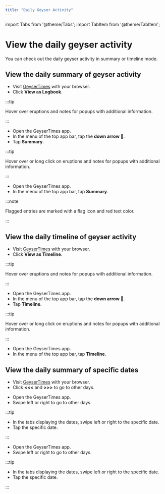 ```yaml
---
title: "Daily Geyser Activity"
---
```


import Tabs from '@theme/Tabs';
import TabItem from '@theme/TabItem';

# View the daily geyser activity

You can check out the daily geyser activity in summary or timeline mode. 

## View the daily summary of geyser activity

<Tabs groupId="os">
<TabItem value="web" label="Website">

* Visit [GeyserTimes](https://geysertimes.org) with your browser.
* Click **View as Logbook**.

:::tip

Hover over eruptions and notes for popups with additional information.

:::

</TabItem>
<TabItem value="android" label="Android">

* Open the GeyserTimes app.
* In the menu of the top app bar, tap the **down arrow 🔻**. 
* Tap **Summary**.

:::tip

Hover over or long click on eruptions and notes for popups with additional information.

:::

</TabItem>
<TabItem value="iOS" label="iOS">

* Open the GeyserTimes app.
* In the menu of the top app bar, tap **Summary**.

</TabItem>
</Tabs>

:::note

Flagged entries are marked with a flag icon and red text color. 

:::

## View the daily timeline of geyser activity

<Tabs groupId="os">
<TabItem value="web" label="Website">

* Visit [GeyserTimes](https://geysertimes.org) with your browser.
* Click **View as Timeline**.

:::tip

Hover over eruptions and notes for popups with additional information.

:::

</TabItem>
<TabItem value="android" label="Android">

* Open the GeyserTimes app.
* In the menu of the top app bar, tap the **down arrow 🔻**. 
* Tap **Timeline**.

:::tip

Hover over or long click on eruptions and notes for popups with additional information.

:::

</TabItem>
<TabItem value="iOS" label="iOS">

* Open the GeyserTimes app.
* In the menu of the top app bar, tap **Timeline**.

</TabItem>
</Tabs>

## View the daily summary of specific dates

<Tabs groupId="os">
<TabItem value="web" label="Website">

* Visit [GeyserTimes](https://geysertimes.org) with your browser.
* Click **<<<** and **>>>** to go to other days.

</TabItem>
<TabItem value="android" label="Android">

* Open the GeyserTimes app.
* Swipe left or right to go to other days.

:::tip

* In the tabs displaying the dates, swipe left or right to the specific date.
* Tap the specific date.

:::

</TabItem>
<TabItem value="iOS" label="iOS">

* Open the GeyserTimes app.
* Swipe left or right to go to other days.

:::tip

* In the tabs displaying the dates, swipe left or right to the specific date.
* Tap the specific date.

:::

</TabItem>
</Tabs>
